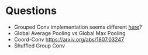 # Questions

- Grouped Conv implementation seems different [here](https://blog.yani.io/filter-group-tutorial/)?
- Global Average Pooling vs Global Max Pooling
- Coord-Conv https://arxiv.org/abs/1807.03247
- Shuffled Group Conv